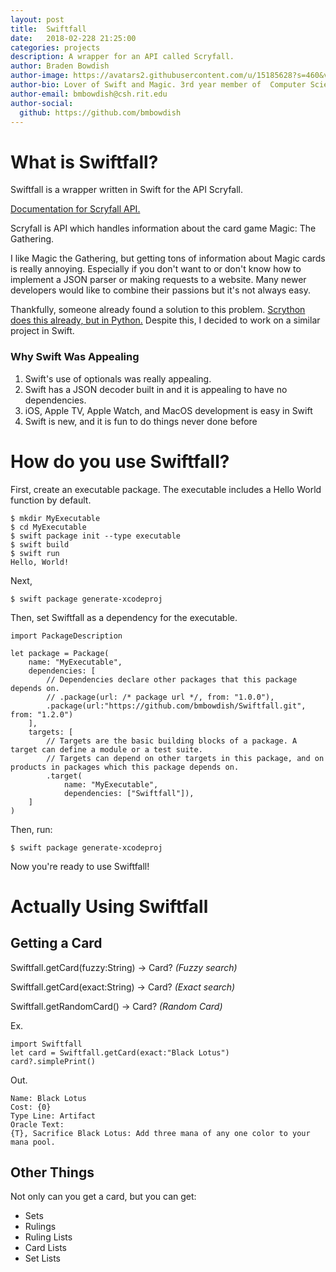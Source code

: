 ```yaml
---
layout: post
title:  Swiftfall
date:   2018-02-228 21:25:00
categories: projects
description: A wrapper for an API called Scryfall.
author: Braden Bowdish
author-image: https://avatars2.githubusercontent.com/u/15185628?s=460&v=4
author-bio: Lover of Swift and Magic. 3rd year member of  Computer Science House
author-email: bmbowdish@csh.rit.edu
author-social:
  github: https://github.com/bmbowdish
---
```


# What is Swiftfall? 

Swiftfall is a wrapper written in Swift for the API Scryfall.

[Documentation for Scryfall API.](https://scryfall.com/docs/api)

Scryfall is API which handles information about the card game Magic: The Gathering. 

I like Magic the Gathering, but getting tons of information about Magic cards is really annoying. Especially if you don't want to or don't know how to implement a JSON parser or making requests to a website. Many newer developers would like to combine their passions but it's not always easy. 

Thankfully, someone already found a solution to this problem. [Scrython does this already, but in Python.](https://github.com/nandascott/Scrython) Despite this, I decided to work on a similar project in Swift. 

### Why Swift Was Appealing
1) Swift's use of optionals was really appealing.
2) Swift has a JSON decoder built in and it is appealing to have no dependencies.
3) iOS, Apple TV, Apple Watch, and MacOS development is easy in Swift
4) Swift is new, and it is fun to do things never done before 

# How do you use Swiftfall? 
First, create an executable package. The executable includes a Hello World function by default. 
```
$ mkdir MyExecutable
$ cd MyExecutable
$ swift package init --type executable
$ swift build
$ swift run
Hello, World!
```

Next, 

```
$ swift package generate-xcodeproj
```
Then, set Swiftfall as a dependency for the executable.

```
import PackageDescription

let package = Package(
    name: "MyExecutable",
    dependencies: [
        // Dependencies declare other packages that this package depends on.
        // .package(url: /* package url */, from: "1.0.0"),
        .package(url:"https://github.com/bmbowdish/Swiftfall.git", from: "1.2.0")
    ],
    targets: [
        // Targets are the basic building blocks of a package. A target can define a module or a test suite.
        // Targets can depend on other targets in this package, and on products in packages which this package depends on.
        .target(
            name: "MyExecutable",
            dependencies: ["Swiftfall"]),
    ]
)
```

Then, run:

```
$ swift package generate-xcodeproj
```

Now you're ready to use Swiftfall!

# Actually Using Swiftfall

## Getting a Card
Swiftfall.getCard(fuzzy:String) -> Card? _(Fuzzy search)_

Swiftfall.getCard(exact:String) -> Card? _(Exact search)_

Swiftfall.getRandomCard() -> Card? _(Random Card)_

Ex.
``` 
import Swiftfall
let card = Swiftfall.getCard(exact:"Black Lotus")
card?.simplePrint()
```
Out.
```
Name: Black Lotus
Cost: {0}
Type Line: Artifact
Oracle Text:
{T}, Sacrifice Black Lotus: Add three mana of any one color to your mana pool.
```

## Other Things
Not only can you get a card, but you can get: 
* Sets 
* Rulings 
* Ruling Lists
* Card Lists
* Set Lists
